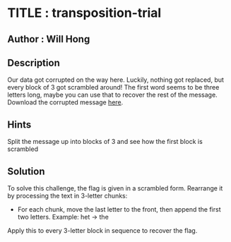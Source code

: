 # TITLE : transposition-trial
## Author : Will Hong
## Description
Our data got corrupted on the way here. Luckily, nothing got replaced, but every block of 3 got scrambled around! The first word seems to be three letters long, maybe you can use that to recover the rest of the message.
Download the corrupted message [here](https://artifacts.picoctf.net/c/192/message.txt).
## Hints
Split the message up into blocks of 3 and see how the first block is scrambled
## Solution
To solve this challenge, the flag is given in a scrambled form.
Rearrange it by processing the text in 3-letter chunks:

- For each chunk, move the last letter to the front, then append the first two letters. Example: het → the

Apply this to every 3-letter block in sequence to recover the flag.
